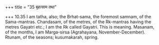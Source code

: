 +++
title = "35 बृहत्साम तथा"

+++
10.35 I am tatha, also; the Brhat-sama, the foremost samnam, of the
Sama-mantras. Chandasam, of the metres, of the Rk-mantras having the
metres Gayatri etc.; I am the Rk called Gayatri. This is meaning.
Masanam, of the months, I am Marga-sirsa (Agrahayana,
November-December). Rtunam, of the seasons; kusumakarah, spring.
